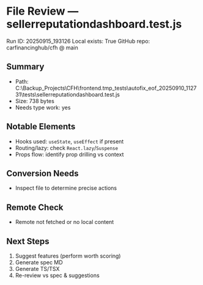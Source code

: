 # File Review — sellerreputationdashboard.test.js
Run ID: 20250915_193126
Local exists: True
GitHub repo: carfinancinghub/cfh @ main

## Summary
- Path: C:\Backup_Projects\CFH\frontend\.tmp_tests\autofix_eof_20250910_112731\tests\sellerreputationdashboard.test.js
- Size: 738 bytes
- Needs type work: yes

## Notable Elements
- Hooks used: `useState`, `useEffect` if present
- Routing/lazy: check `React.lazy`/`Suspense`
- Props flow: identify prop drilling vs context

## Conversion Needs
- Inspect file to determine precise actions

## Remote Check
- Remote not fetched or no local content

## Next Steps
1) Suggest features (perform worth scoring)
2) Generate spec MD
3) Generate TS/TSX
4) Re-review vs spec & suggestions